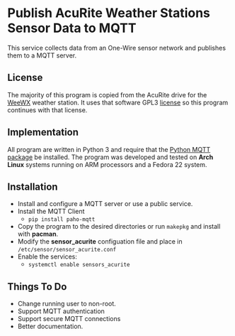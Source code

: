 # Publish AcuRite Weather Stations Sensor Data to MQTT
This service collects data from an One-Wire sensor network and publishes
them to a MQTT server.

## License
The majority of this program is copied from the AcuRite drive for the
[WeeWX](http://www.weewx.com) weather station.  It uses that software GPL3
[license](./LICENSE) so this program continues with that license.

## Implementation
All program are written in Python 3 and require that the
[Python MQTT package](https://pypi.python.org/pypi/paho-mqtt/1.1) be installed.
The program was developed and tested on **Arch Linux**
systems running on ARM processors and a Fedora 22 system.

## Installation
* Install and configure a MQTT server or use a public service.
* Install the MQTT Client
	* `pip install paho-mqtt`
* Copy the program to the desired directories or run `makepkg` and install with **pacman**.
* Modify the **sensor_acurite** configuation file and place in `/etc/sensor/sensor_acurite.conf`
* Enable the services:
	* `systemctl enable sensors_acurite`

## Things To Do
* Change running user to non-root.
* Support MQTT authentication
* Support secure MQTT connections
* Better documentation.
